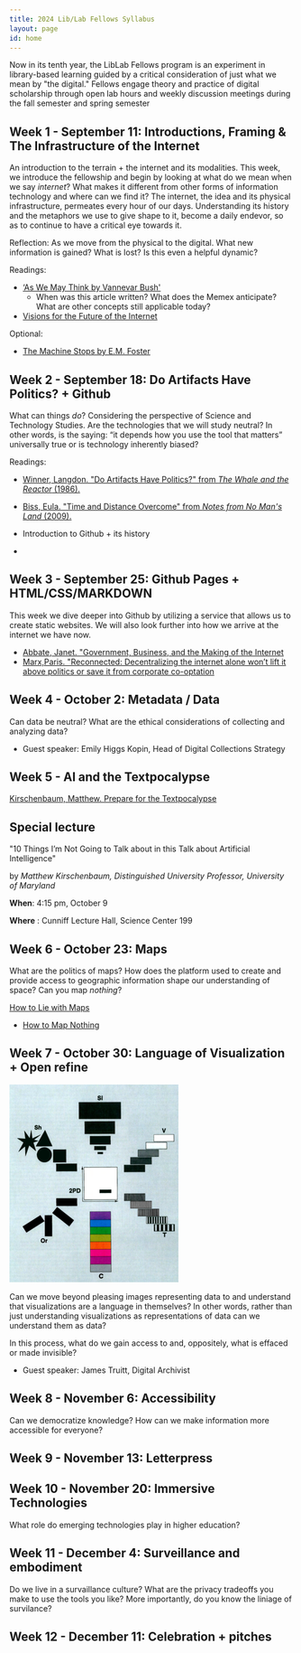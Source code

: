 ```yaml
---
title: 2024 Lib/Lab Fellows Syllabus
layout: page
id: home
---
```


Now in its tenth year, the LibLab Fellows program is an experiment in library-based learning guided by a critical consideration of just what we mean by "the digital." Fellows engage theory and practice of digital scholarship through open lab hours and weekly discussion meetings during the fall semester and spring semester


## Week 1 - September 11: Introductions, Framing & The Infrastructure of the Internet


An introduction to the terrain + the internet and its modalities. This week, we introduce the fellowship and begin by looking at what do we mean when we say *internet*? What makes it different from other forms of information technology and where can we find it? The internet, the idea and its physical infrastructure, permeates every hour of our days. Understanding its history and the metaphors we use to give shape to it, become a daily endevor, so as to continue to have a critical eye towards it.

Reflection: As we move from the physical to the digital. What new information is gained? What is lost? Is this even a helpful dynamic?


Readings:
- [‘As We May Think by Vannevar Bush'](https://www.theatlantic.com/magazine/archive/1945/07/as-we-may-think/303881/)
    - When was this article written? What does the Memex anticipate? What are other concepts still applicable today?
- [Visions for the Future of the Internet](https://findingctrl.nesta.org.uk/)

Optional:
- [The Machine Stops by E.M. Foster](https://www.cs.ucdavis.edu/~koehl/Teaching/ECS188/PDF_files/Machine_stops.pdf)

## Week 2 - September 18: Do Artifacts Have Politics? + Github

What can things *do*? Considering the perspective of Science and Technology Studies. Are the technologies that we will study neutral? In other words, is the saying: “it depends how you use the tool that matters” universally true or is technology inherently biased?

Readings:
- [Winner, Langdon. "Do Artifacts Have Politics?" from *The Whale and the Reactor* (1986).](https://www.cc.gatech.edu/~beki/cs4001/Winner.pdf)
- [Biss, Eula. "Time and Distance Overcome" from *Notes from No Man's Land* (2009).](https://pubs.lib.uiowa.edu/iowareview/article/16487/galley/124886/view/)

- Introduction to Github + its history
- 
## Week 3 - September 25: Github Pages + HTML/CSS/MARKDOWN

This week we dive deeper into Github by utilizing a service that allows us to create static websites. We will also look further into how we arrive at the internet we have now.

- [Abbate, Janet. "Government, Business, and the Making of the Internet](https://www.jstor.org/stable/3116559)
- [Marx,Paris. "Reconnected: Decentralizing the internet alone won’t lift it above politics or save it from corporate co-optation](https://reallifemag.com/reconnected/)


## Week 4 - October 2: Metadata / Data

Can data be neutral? What are the ethical considerations of collecting and analyzing data? 

<!-- - [Hui, Yuk. ChatGPT, or the Eschatology of Machines](https://www.e-flux.com/journal/137/544816/chatgpt-or-the-eschatology-of-machines/)
- [Dzieza, Josh. AI Is a Lot of Work: As the technology becomes ubiquitous, a vast tasker underclass is emerging — and not going anywhere.](https://nymag.com/intelligencer/article/ai-artificial-intelligence-humans-technology-business-factory.html)
- [Moderator Mayhem](https://moderatormayhem.engine.is/) -->
  
<!--## Week 5 - October 9: Metadata / Data

Can data be neutral? What are the ethical considerations of collecting and analyzing data? 

<!-- Lisa Gitelman and Virginia Jackson write in the introduction for *"Raw Data" Is an Oxymoron*, 
>"Data need to be imagined as data to exist and function as such, and the imagination of data entails an interpretive base."

What do you think when you hear the term "raw data"? 

- [Gitelman,Lisa & Jackson, Virginia.Raw Data is an Oxymoron: Introduction ](https://doi.org/10.7551/mitpress/9302.001.0001)
- [D'Ignazio,Catherine & Klein, Lauren. Data Feminism: Chapter 1 The Power Chater](https://doi.org/10.7551/mitpress/11805.001.0001)
- [Data Feminism reading group](https://datafeminism.io/blog/book/data-feminism-reading-group/) -->

 - Guest speaker: Emily Higgs Kopin, Head of Digital Collections Strategy

## Week 5 - AI and the Textpocalypse

[Kirschenbaum, Matthew. Prepare for the Textpocalypse](https://www.theatlantic.com/technology/archive/2023/03/ai-chatgpt-writing-language-models/673318/)

## Special lecture 
"10 Things I’m Not Going to Talk about in this Talk about Artificial Intelligence"

by
*Matthew Kirschenbaum, Distinguished University Professor, University of Maryland*

**When**: 4:15 pm, October 9

**Where** : Cunniff Lecture Hall, Science Center 199


## Week 6 - October 23: Maps
What are the politics of maps? How does the platform used to create and provide access to geographic information shape our understanding of space? Can you map *nothing*?

[How to Lie with Maps](https://tripod.swarthmore.edu/permalink/01TRI_INST/1e1odpu/alma991013533059704921) 
- [How to Map Nothing](https://placesjournal.org/article/how-to-map-nothing/)

## Week 7 - October 30: Language of Visualization + Open refine

[![Bertin, Semiology of Graphics. 1983. p. 43.](media/bertin.png)](https://www.historyofinformation.com/detail.php?id=3361)

Can we move beyond pleasing images representing data to and understand that visualizations are a language in themselves? In other words, rather than just understanding visualizations as representations of data can we understand them as data?

In this process, what do we gain access to and, oppositely, what is effaced or made invisible?

<!-- - [Drucker, Johanna. “Graphical Approaches to the Digital Humanities.” *A New Companion to Digital Humanities*, edited by Susan Schreibman et al. (2016): 290–302.](https://ebookcentral.proquest.com/lib/swarthmore/reader.action?docID=4093339&ppg=290) 
- [1969 "Mother of All Demos"](https://youtu.be/B6rKUf9DWRI)
- [Yau, Nathan. Visualizing the Unertainty in Data](https://flowingdata.com/2018/01/08/visualizing-the-uncertainty-in-data/)
- *optional in class reading*[Osman, Jenna. from *Motion Studies*. PEN Poetry Series. November 25, 2015.](https://pen.org/from-motion-studies/)-->

- Guest speaker: James Truitt, Digital Archivist

## Week 8 - November 6: Accessibility
Can we democratize knowledge? How can we make information more accessible for everyone?

<!--- [Clark, Jasmine. A coordinated effort: Cultural and policy requirements for digital accessibility](https://www.tandfonline.com/doi/full/10.1080/10691316.2021.1932659)

- [Imersive Reader. Video. Watch first 10 minutes](https://learn.microsoft.com/en-us/training/educator-center/product-guides/immersive-reader/)

- HTML/CSS demo. Static vs Dynaic website

- Guest speakers: Jessica Brangiel, Electronic Resources Librarian & Jenn Moore, Course Content Accessibility Manager -->

## Week 9 - November 13: Letterpress

## Week 10 - November 20: Immersive Technologies
What role do emerging technologies play in higher education?

<!-- - [Nakamura, Lisa. Virtous Virtual Realities](https://journals.sagepub.com/doi/full/10.1177/1470412920906259)
- [DLFteach Toolkit Volume 2: Lesson Plans on Immersive Pedagogy](https://dlfteach.pubpub.org/dlfteach-toolkit-2)
- [Make your own avatar](https://readyplayer.me/avatar )-->

## Week 11 - December 4: Surveillance and embodiment
Do we live in a survaillance culture? What are the privacy tradeoffs you make to use the tools you like? More importantly, do you know the liniage of survilance?

<!--  [Browne, Simone. Dark Matters: On the Surveillance of Blackness. Introduction and Ch. 1](https://tripod.swarthmore.edu/permalink/01TRI_INST/ba5lsr/alma991018837042204921)
-  [Brunton, Finn  & Nissenbaum, Helen. Obfuscation: A User's Guide for Privacy and Protest. Chapter 3: Why Obfuscation is Necessary](https://tripod.swarthmore.edu/permalink/01TRI_INST/ba5lsr/alma991018845263404921)-->

## Week 12 - December 11: Celebration + pitches
